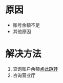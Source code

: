 <!-- TITLE: 故障 13017000 账号状态异常[Need Update] -->
<!-- SUBTITLE: 本错误属于天翼校园客户端错误-->

# 原因

- 账号余额不足
- 其他原因

# 解决方法

1. 查询账户余额[点此跳转](http://util.sola.love/yue.html)
2. 咨询营业厅